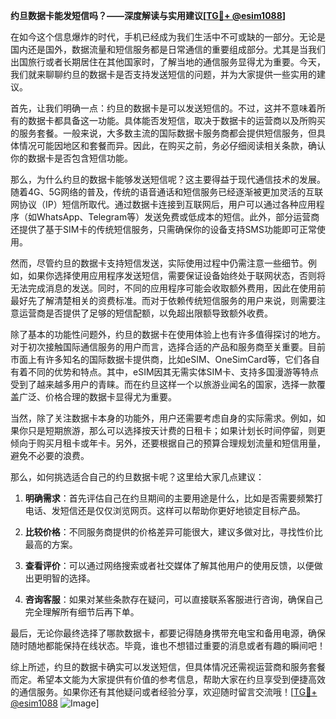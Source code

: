 **约旦数据卡能发短信吗？——深度解读与实用建议[[TG💪+ @esim1088](https://t.me/s/esim1088)]**

在如今这个信息爆炸的时代，手机已经成为我们生活中不可或缺的一部分。无论是国内还是国外，数据流量和短信服务都是日常通信的重要组成部分。尤其是当我们出国旅行或者长期居住在其他国家时，了解当地的通信服务显得尤为重要。今天，我们就来聊聊约旦的数据卡是否支持发送短信的问题，并为大家提供一些实用的建议。

首先，让我们明确一点：约旦的数据卡是可以发送短信的。不过，这并不意味着所有的数据卡都具备这一功能。具体能否发短信，取决于数据卡的运营商以及所购买的服务套餐。一般来说，大多数主流的国际数据卡服务商都会提供短信服务，但具体情况可能因地区和套餐而异。因此，在购买之前，务必仔细阅读相关条款，确认你的数据卡是否包含短信功能。

那么，为什么约旦的数据卡能够发送短信呢？这主要得益于现代通信技术的发展。随着4G、5G网络的普及，传统的语音通话和短信服务已经逐渐被更加灵活的互联网协议（IP）短信所取代。通过数据卡连接到互联网后，用户可以通过各种应用程序（如WhatsApp、Telegram等）发送免费或低成本的短信。此外，部分运营商还提供了基于SIM卡的传统短信服务，只需确保你的设备支持SMS功能即可正常使用。

然而，尽管约旦的数据卡支持短信发送，实际使用过程中仍需注意一些细节。例如，如果你选择使用应用程序发送短信，需要保证设备始终处于联网状态，否则将无法完成消息的发送。同时，不同的应用程序可能会收取额外费用，因此在使用前最好先了解清楚相关的资费标准。而对于依赖传统短信服务的用户来说，则需要注意运营商是否提供了足够的短信配额，以免超出限额导致额外收费。

除了基本的功能性问题外，约旦的数据卡在使用体验上也有许多值得探讨的地方。对于初次接触国际通信服务的用户而言，选择合适的产品和服务商至关重要。目前市面上有许多知名的国际数据卡提供商，比如eSIM、OneSimCard等，它们各自有着不同的优势和特点。其中，eSIM因其无需实体SIM卡、支持多国漫游等特点受到了越来越多用户的青睐。而在约旦这样一个以旅游业闻名的国家，选择一款覆盖广泛、价格合理的数据卡显得尤为重要。

当然，除了关注数据卡本身的功能外，用户还需要考虑自身的实际需求。例如，如果你只是短期旅游，那么可以选择按天计费的日租卡；如果计划长时间停留，则更倾向于购买月租卡或年卡。另外，还要根据自己的预算合理规划流量和短信用量，避免不必要的浪费。

那么，如何挑选适合自己的约旦数据卡呢？这里给大家几点建议：

1. **明确需求**：首先评估自己在约旦期间的主要用途是什么，比如是否需要频繁打电话、发短信还是仅仅浏览网页。这样可以帮助你更好地锁定目标产品。

2. **比较价格**：不同服务商提供的价格差异可能很大，建议多做对比，寻找性价比最高的方案。

3. **查看评价**：可以通过网络搜索或者社交媒体了解其他用户的使用反馈，以便做出更明智的选择。

4. **咨询客服**：如果对某些条款存在疑问，可以直接联系客服进行咨询，确保自己完全理解所有细节后再下单。

最后，无论你最终选择了哪款数据卡，都要记得随身携带充电宝和备用电源，确保随时随地都能保持在线状态。毕竟，谁也不想错过重要的消息或者有趣的瞬间吧！

综上所述，约旦的数据卡确实可以发送短信，但具体情况还需视运营商和服务套餐而定。希望本文能为大家提供有价值的参考信息，帮助大家在约旦享受到便捷高效的通信服务。如果你还有其他疑问或者经验分享，欢迎随时留言交流哦！[[TG💪+ @esim1088](https://t.me/s/esim1088) ![Image](https://i.postimg.cc/4NQfJmqS/Snipaste-2025-05-13-00-14-12.png)]